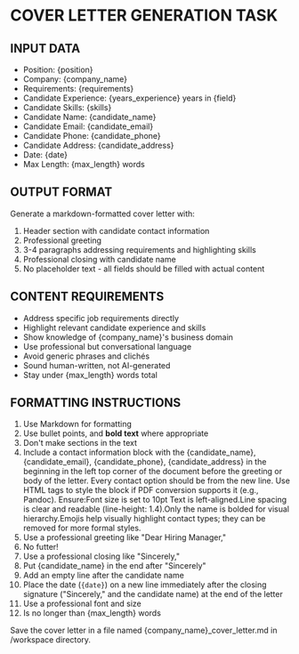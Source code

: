 
# COVER LETTER GENERATION TASK

## INPUT DATA

- Position: {position}
- Company: {company_name}
- Requirements: {requirements}
- Candidate Experience: {years_experience} years in {field}
- Candidate Skills: {skills}
- Candidate Name: {candidate_name}
- Candidate Email: {candidate_email}
- Candidate Phone: {candidate_phone}
- Candidate Address: {candidate_address}
- Date: {date}
- Max Length: {max_length} words

## OUTPUT FORMAT

Generate a markdown-formatted cover letter with:

1. Header section with candidate contact information
2. Professional greeting
3. 3-4 paragraphs addressing requirements and highlighting skills
4. Professional closing with candidate name
5. No placeholder text - all fields should be filled with actual content

## CONTENT REQUIREMENTS

- Address specific job requirements directly
- Highlight relevant candidate experience and skills
- Show knowledge of {company_name}'s business domain
- Use professional but conversational language
- Avoid generic phrases and clichés
- Sound human-written, not AI-generated
- Stay under {max_length} words total

## FORMATTING INSTRUCTIONS

1. Use Markdown for formatting
2. Use bullet points, and **bold text** where appropriate
3. Don't make sections in the text
4. Include a contact information block with the {candidate_name}, {candidate_email}, {candidate_phone}, {candidate_address} in the beginning in the left top corner of the document before the greeting or body of the letter. Every contact option should be from the new line.  Use HTML tags to style the block if PDF conversion supports it (e.g., Pandoc). Ensure:Font size is set to 10pt Text is left-aligned.Line spacing is clear and readable (line-height: 1.4).Only the name is bolded for visual hierarchy.Emojis help visually highlight contact types; they can be removed for more formal styles.
5. Use a professional greeting like "Dear Hiring Manager,"
6. No futter!
7. Use a professional closing like "Sincerely,"
8. Put {candidate_name} in the end after "Sincerely"
9. Add an empty line after the candidate name
10. Place the date (`{date}`) on a new line immediately after the closing signature ("Sincerely," and the candidate name) at the end of the letter
11. Use a professional font and size
12. Is no longer than {max_length} words

Save the cover letter in a file named {company_name}_cover_letter.md in /workspace directory.